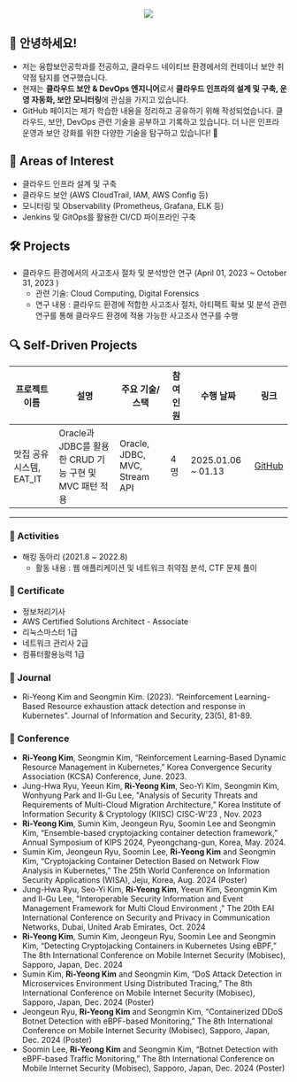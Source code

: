 <div align="center">
    <img src="https://capsule-render.vercel.app/api?type=transparent&color=fcfcfc&height=120&text=Ri-yeong's%20GitHub&animation=fadeIn&fontColor=c381ca&fontSize=60" />
</div>

## 👋 안녕하세요!  
- 저는 융합보안공학과를 전공하고, 클라우드 네이티브 환경에서의 컨테이너 보안 취약점 탐지를 연구했습니다. 
- 현재는 **클라우드 보안 & DevOps 엔지니어**로서 **클라우드 인프라의 설계 및 구축, 운영 자동화, 보안 모니터링**에 관심을 가지고 있습니다.
- GitHub 페이지는 제가 학습한 내용을 정리하고 공유하기 위해 작성되었습니다. 클라우드, 보안, DevOps 관련 기술을 공부하고 기록하고 있습니다. 더 나은 인프라 운영과 보안 강화를 위한 다양한 기술을 탐구하고 있습니다! 🚀 

## 🔹 Areas of Interest   
- 클라우드 인프라 설계 및 구축  
- 클라우드 보안 (AWS CloudTrail, IAM, AWS Config 등)  
- 모니터링 및 Observability (Prometheus, Grafana, ELK 등)  
- Jenkins 및 GitOps를 활용한 CI/CD 파이프라인 구축

  

## 🛠️ Projects 
- 클라우드 환경에서의 사고조사 절차 및 분석방안 연구 (April 01, 2023 ~ October 31, 2023 )
  - 관련 기술: Cloud Computing, Digital Forensics
  - 연구 내용 :  클라우드 환경에 적합한 사고조사 절차, 아티팩트 확보 및 분석 관련 연구를 통해 클라우드 환경에 적용 가능한 사고조사 연구를 수행

 
## 🔍 Self-Driven Projects  

| 프로젝트 이름 | 설명                           | 주요 기술/스택       | 참여 인원 | 수행 날짜     | 링크                             |
|---------------|--------------------------------|---------------------|-----------|---------------|----------------------------------|
| 맛집 공유 시스템, EAT_IT  | Oracle과 JDBC를 활용한 CRUD 기능 구현 및 MVC 패턴 적용 | Oracle, JDBC, MVC, Stream API     | 4명        | 2025.01.06 ~ 01.13| [GitHub](https://github.com/3kim-gu/Eat_IT.git) |

<hr>

### 🎯 Activities
- 해킹 동아리 (2021.8 ~ 2022.8)
  - 활동 내용 : 웹 애플리케이션 및 네트워크 취약점 분석, CTF 문제 풀이


### 📜 Certificate 
- 정보처리기사
- AWS Certified Solutions Architect - Associate
- 리눅스마스터 1급
- 네트워크 관리사 2급
- 컴퓨터활용능력 1급

### 📖 Journal 
- Ri-Yeong Kim and Seongmin Kim. (2023). “Reinforcement Learning-Based Resource exhaustion attack detection and response in Kubernetes”. Journal of Information and Security, 23(5), 81-89.

### 🎤 Conference
- **Ri-Yeong Kim**, Seongmin Kim, “Reinforcement Learning-Based Dynamic Resource Management in Kubernetes,” Korea Convergence Security Association (KCSA) Conference, June. 2023.
- Jung-Hwa Ryu, Yeeun Kim, **Ri-Yeong Kim**, Seo-Yi Kim, Seongmin Kim, Wonhyung Park and Il-Gu Lee, "Analysis of Security Threats and Requirements of Multi-Cloud Migration Architecture,” Korea Institute of Information Security & Cryptology (KIISC) CISC-W'23 , Nov. 2023
- **Ri-Yeong Kim**, Sumin Kim, Jeongeun Ryu, Soomin Lee and Seongmin Kim, “Ensemble-based cryptojacking container detection framework,” Annual Symposium of KIPS 2024, Pyeongchang-gun, Korea, May. 2024.
- Sumin Kim, Jeongeun Ryu, Soomin Lee, **Ri-Yeong Kim** and Seongmin Kim, “Cryptojacking Container Detection Based on Network Flow Analysis in Kubernetes,” The 25th World Conference on Information Security Applications (WISA), Jeju, Korea, Aug. 2024 (Poster)
- Jung-Hwa Ryu, Seo-Yi Kim, **Ri-Yeong Kim**, Yeeun Kim, Seongmin Kim and Il-Gu Lee, "Interoperable Security Information and Event Management Framework for Multi Cloud Environment ," The 20th EAI International Conference on Security and Privacy in Communication Networks, Dubai, United Arab Emirates, Oct. 2024
- **Ri-Yeong Kim**, Sumin Kim, Jeongeun Ryu, Soomin Lee and Seongmin Kim, “Detecting Cryptojacking Containers in Kubernetes Using eBPF,” The 8th International Conference on Mobile Internet Security (Mobisec), Sapporo, Japan, Dec. 2024
- Sumin Kim, **Ri-Yeong Kim** and Seongmin Kim, “DoS Attack Detection in Microservices Environment Using Distributed Tracing,” The 8th International Conference on Mobile Internet Security (Mobisec), Sapporo, Japan, Dec. 2024 (Poster)
- Jeongeun Ryu, **Ri-Yeong Kim** and Seongmin Kim, “Containerized DDoS Botnet Detection with eBPF-based Monitoring,” The 8th International Conference on Mobile Internet Security (Mobisec), Sapporo, Japan, Dec. 2024 (Poster)
- Soomin Lee, **Ri-Yeong Kim** and Seongmin Kim, “Botnet Detection with eBPF-based Traffic Monitoring,” The 8th International Conference on Mobile Internet Security (Mobisec), Sapporo, Japan, Dec. 2024 (Poster)

